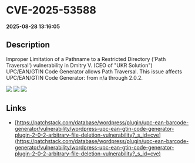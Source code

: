 # CVE-2025-53588

**2025-08-28 13:16:05**

## Description
Improper Limitation of a Pathname to a Restricted Directory ('Path Traversal') vulnerability in Dmitry V. (CEO of "UKR Solution") UPC/EAN/GTIN Code Generator allows Path Traversal. This issue affects UPC/EAN/GTIN Code Generator: from n/a through 2.0.2.

![](https://img.shields.io/static/v1?label=Score&message=7.7&color=red)
![](https://img.shields.io/static/v1?label=Severity&message=HIGH&color=red)
![](https://img.shields.io/static/v1?label=CWE&message=Traversal&color=green)

## Links
- [https://patchstack.com/database/wordpress/plugin/upc-ean-barcode-generator/vulnerability/wordpress-upc-ean-gtin-code-generator-plugin-2-0-2-arbitrary-file-deletion-vulnerability?_s_id=cve](https://patchstack.com/database/wordpress/plugin/upc-ean-barcode-generator/vulnerability/wordpress-upc-ean-gtin-code-generator-plugin-2-0-2-arbitrary-file-deletion-vulnerability?_s_id=cve)
